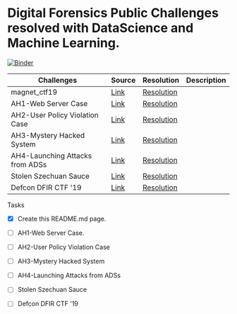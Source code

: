 # Digital Forensics Public Challenges resolved with DataScience and Machine Learning. 
[![Binder](https://mybinder.org/badge_logo.svg)](https://mybinder.org/v2/gh/fmuinos/dfir_challenges/HEAD)

Challenges                       | Source                             | Resolution        | Description
------------                     | -------------                      | ----------------  | --------------
magnet_ctf19                     | [Link](https://www.hecfblog.com/2019/04/daily-blog-657-mus2019-dfir-ctf-open-to.html) | [Resolution](http://)|
AH1-Web Server Case              | [Link](https://www.ashemery.com/dfir.html) | [Resolution](http://)|
AH2-User Policy Violation Case   | [Link](https://www.ashemery.com/dfir.html) | [Resolution](http://)|
AH3-Mystery Hacked System        | [Link](https://www.ashemery.com/dfir.html) | [Resolution](http://)|
AH4-Launching Attacks from ADSs  | [Link](https://www.ashemery.com/dfir.html) | [Resolution](http://)|
Stolen Szechuan Sauce            | [Link](https://dfirmadness.com/the-stolen-szechuan-sauce/) | [Resolution](http://)|
Defcon DFIR CTF '19              | [Link](https://www.hecfblog.com/2019/08/2019-unofficial-defcon-dfir-ctf.html) | [Resolution](http://)|


Tasks
- [X] Create this README.md page.
- [ ] AH1-Web Server Case.
- [ ] AH2-User Policy Violation Case
- [ ] AH3-Mystery Hacked System
- [ ] AH4-Launching Attacks from ADSs
- [ ] Stolen Szechuan Sauce
- [ ] Defcon DFIR CTF '19


